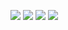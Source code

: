 ![](https://i.imgur.com/1TyA2Lf.jpeg)
![](https://i.imgur.com/oOrK4V7.jpeg)
![](https://i.imgur.com/bL1L9k7.png)
![](https://i.imgur.com/kFvqEn7.png)
